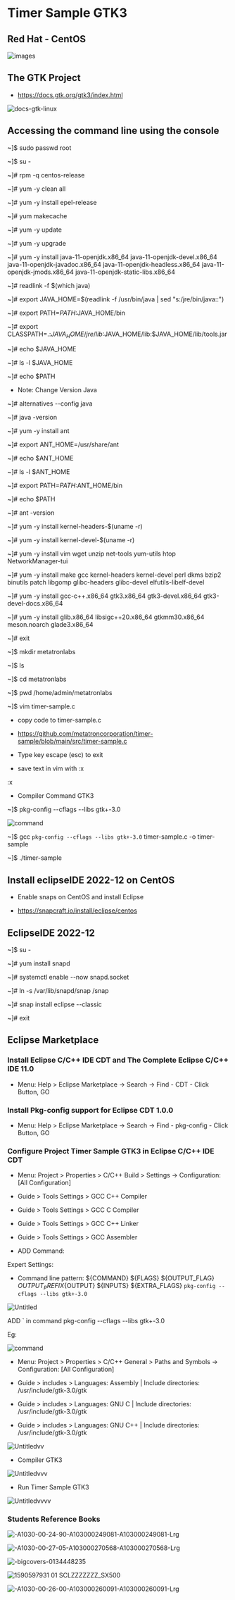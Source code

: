 # Timer Sample GTK3

## Red Hat - CentOS

![images](https://user-images.githubusercontent.com/98597119/219901835-cc6a9f58-4935-483a-9c9c-059783ab1eb8.png)

## The GTK Project 

* https://docs.gtk.org/gtk3/index.html

![docs-gtk-linux](https://user-images.githubusercontent.com/98597119/219905386-9ad9f785-7f9d-40ad-ae70-693c0c44e146.svg)

## Accessing the command line using the console

~]$ sudo passwd root

~]$ su -

~]# rpm -q centos-release

~]# yum -y clean all

~]# yum -y install epel-release

~]# yum makecache

~]# yum -y update

~]# yum -y upgrade

~]# yum -y install java-11-openjdk.x86_64 java-11-openjdk-devel.x86_64 java-11-openjdk-javadoc.x86_64 java-11-openjdk-headless.x86_64 java-11-openjdk-jmods.x86_64 java-11-openjdk-static-libs.x86_64

~]# readlink -f $(which java)

~]# export JAVA_HOME=$(readlink -f /usr/bin/java | sed "s:/jre/bin/java::")

~]# export PATH=$PATH:$JAVA_HOME/bin

~]# export CLASSPATH=.:$JAVA_HOME/jre/lib:$JAVA_HOME/lib:$JAVA_HOME/lib/tools.jar

~]# echo $JAVA_HOME

~]# ls -l $JAVA_HOME

~]# echo $PATH

* Note: Change Version Java

~]# alternatives --config java

~]# java -version

~]# yum -y install ant

~]# export ANT_HOME=/usr/share/ant

~]# echo $ANT_HOME

~]# ls -l $ANT_HOME

~]# export PATH=$PATH:$ANT_HOME/bin

~]# echo $PATH

~]# ant -version

~]# yum -y install kernel-headers-$(uname -r)

~]# yum -y install kernel-devel-$(uname -r)

~]# yum -y install vim wget unzip net-tools yum-utils htop NetworkManager-tui

~]# yum -y install make gcc kernel-headers kernel-devel perl dkms bzip2 binutils patch libgomp glibc-headers glibc-devel elfutils-libelf-devel

~]# yum -y install gcc-c++.x86_64 gtk3.x86_64 gtk3-devel.x86_64 gtk3-devel-docs.x86_64 

~]# yum -y install glib.x86_64 libsigc++20.x86_64 gtkmm30.x86_64 meson.noarch glade3.x86_64

~]# exit

~]$ mkdir metatronlabs

~]$ ls

~]$ cd metatronlabs

~]$ pwd
/home/admin/metatronlabs

~]$ vim timer-sample.c

* copy code to timer-sample.c

* https://github.com/metatroncorporation/timer-sample/blob/main/src/timer-sample.c

* Type key escape (esc) to exit
* save text in vim with :x

:x

* Compiler Command GTK3

~]$ pkg-config --cflags --libs gtk+-3.0

![command](https://user-images.githubusercontent.com/98597119/219903758-cca0c95f-33b1-4d8c-9551-928e79cd0ad3.png)

~]$ gcc `pkg-config --cflags --libs gtk+-3.0` timer-sample.c -o timer-sample

~]$ ./timer-sample

## Install eclipseIDE 2022-12 on CentOS

* Enable snaps on CentOS and install Eclipse

* https://snapcraft.io/install/eclipse/centos

## EclipseIDE 2022-12

~]$ su - 

~]# yum install snapd

~]# systemctl enable --now snapd.socket

~]# ln -s /var/lib/snapd/snap /snap

~]# snap install eclipse --classic

~]# exit

## Eclipse Marketplace

### Install Eclipse C/C++ IDE CDT and The Complete Eclipse C/C++ IDE 11.0

* Menu: Help > Eclipse Marketplace -> Search -> Find - CDT - Click Button, GO

### Install Pkg-config support for Eclipse CDT 1.0.0

* Menu: Help > Eclipse Marketplace -> Search -> Find - pkg-config - Click Button, GO

### Configure Project Timer Sample GTK3 in Eclipse C/C++ IDE CDT

* Menu: Project > Properties > C/C++ Build > Settings -> Configuration: [All Configuration]

* Guide > Tools Settings > GCC C++ Compiler 

* Guide > Tools Settings > GCC C Compiler

* Guide > Tools Settings > GCC C++ Linker

* Guide > Tools Settings > GCC Assembler

* ADD Command:

Expert Settings:

* Command line pattern: ${COMMAND} ${FLAGS} ${OUTPUT_FLAG} ${OUTPUT_PREFIX}${OUTPUT} ${INPUTS} ${EXTRA_FLAGS} `pkg-config --cflags --libs gtk+-3.0`

![Untitled](https://user-images.githubusercontent.com/98597119/221999119-fddd95b1-1e4e-4e53-9947-c1b78b0d5b4d.png)

ADD ` in command pkg-config --cflags --libs gtk+-3.0

Eg: 

![command](https://user-images.githubusercontent.com/98597119/219903758-cca0c95f-33b1-4d8c-9551-928e79cd0ad3.png)

* Menu: Project > Properties > C/C++ General > Paths and Symbols -> Configuration: [All Configuration]

* Guide > includes > Languages: Assembly | Include directories: /usr/include/gtk-3.0/gtk

* Guide > includes > Languages: GNU C | Include directories: /usr/include/gtk-3.0/gtk

* Guide > includes > Languages: GNU C++ | Include directories: /usr/include/gtk-3.0/gtk

![Untitledvv](https://user-images.githubusercontent.com/98597119/222009481-1d379bf2-1233-4056-9c70-bae4cef6f4a6.png)

* Compiler GTK3

![Untitledvvv](https://user-images.githubusercontent.com/98597119/222010032-41904581-dda5-48d7-b1f2-cb4ee89f66b3.png)

* Run  Timer Sample GTK3

![Untitledvvvv](https://user-images.githubusercontent.com/98597119/222010345-50a1d5ae-3572-4c4d-a0f2-dc917ce51083.png)

### Students Reference Books

![-A1030-00-24-90-A103000249081-A103000249081-Lrg](https://user-images.githubusercontent.com/98597119/222013032-3fc830ac-8567-414e-8cb9-ed5dad5ce7be.jpg)

![-A1030-00-27-05-A103000270568-A103000270568-Lrg](https://user-images.githubusercontent.com/98597119/222013046-6572023b-36cb-450c-bbd5-52ec2ebbce45.jpg)

![-bigcovers-0134448235](https://user-images.githubusercontent.com/98597119/222013048-db3beaae-df63-4fad-97e1-57a9d1b208e6.jpg)

![1590597931 01 _SCLZZZZZZZ_SX500_](https://user-images.githubusercontent.com/98597119/222013678-b8d49069-c860-4b17-888f-c2b2046a95a0.jpg)

![-A1030-00-26-00-A103000260091-A103000260091-Lrg](https://user-images.githubusercontent.com/98597119/222013042-c2c77e73-8c7a-4091-961a-47f30fce8344.jpg)
